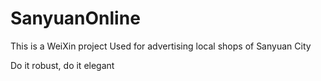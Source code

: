 SanyuanOnline
=============
This is a WeiXin project
Used for advertising local shops of Sanyuan City

Do it robust, do it elegant
